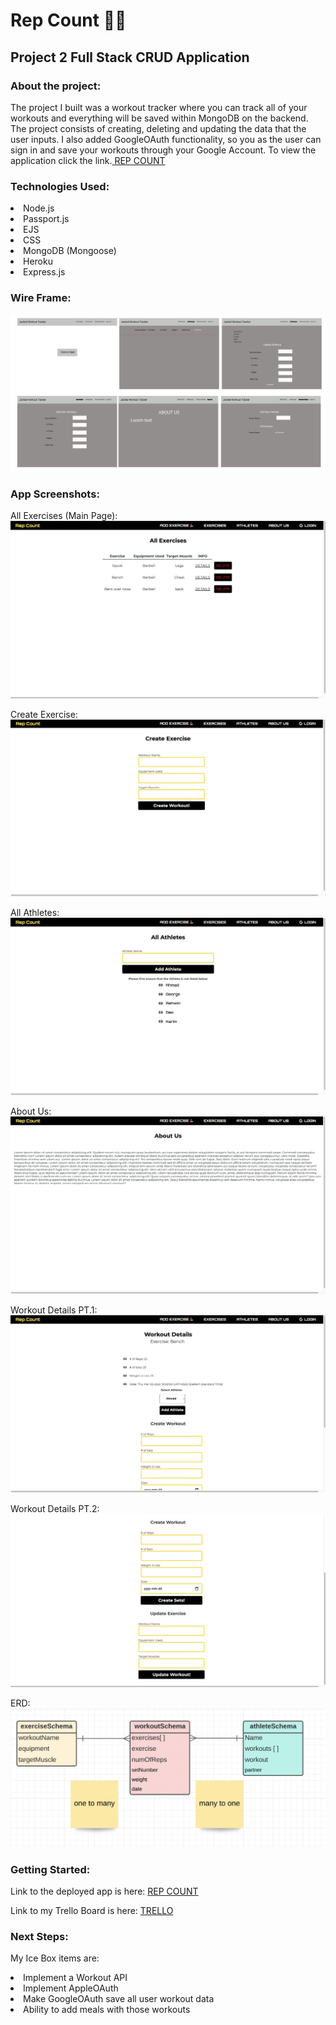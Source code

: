 # Rep Count 💪🏽
## Project 2 Full Stack CRUD Application

### About the project:

The project I built was a workout tracker where you can track all of your workouts and everything will be saved within MongoDB on the backend. The project consists of creating, deleting and updating the data that the user inputs. I also added GoogleOAuth functionality, so you as the user can sign in and save your workouts through your Google Account. To view the application click the link.<a href = "https://project-2-fullstack-crud.herokuapp.com/exercise"> REP COUNT </a>

### Technologies Used:

<li> Node.js</li>
<li> Passport.js</li>
<li> EJS</li>
<li> CSS</li>
<li> MongoDB (Mongoose)</li>
<li> Heroku</li>
<li>Express.js</li> 

### Wire Frame:

<img src="/public/images/wireframe.png">

### App Screenshots:
All Exercises (Main Page):
<img src="public/images/Screen Shot 2022-03-04 at 22.24.51.png">

Create Exercise:
<img src="public/images/Screen Shot 2022-03-04 at 22.25.01.png">

All Athletes:
<img src="public/images/Screen Shot 2022-03-04 at 22.25.14.png">

About Us:
<img src="public/images/Screen Shot 2022-03-04 at 22.25.24.png">

Workout Details PT.1:
<img src="public/images/Screen Shot 2022-03-04 at 22.25.50.png">

Workout Details PT.2:
<img src="public/images/Screen Shot 2022-03-04 at 22.25.57.png">

ERD:
<img src= "public/images/Screen Shot 2022-03-05 at 10.23.06.png">

### Getting Started:

Link to the deployed app is here: <a href = "https://project-2-fullstack-crud.herokuapp.com/exercise"> REP COUNT </a>

Link to my Trello Board is here: <a href = https://trello.com/b/OBihgYqr/project-2-crud-app > TRELLO </a>

### Next Steps:
My Ice Box items are:

<li> Implement a Workout API </li>
<li> Implement AppleOAuth </li>
<li> Make GoogleOAuth save all user workout data </li>
<li> Ability to add meals with those workouts </li>
